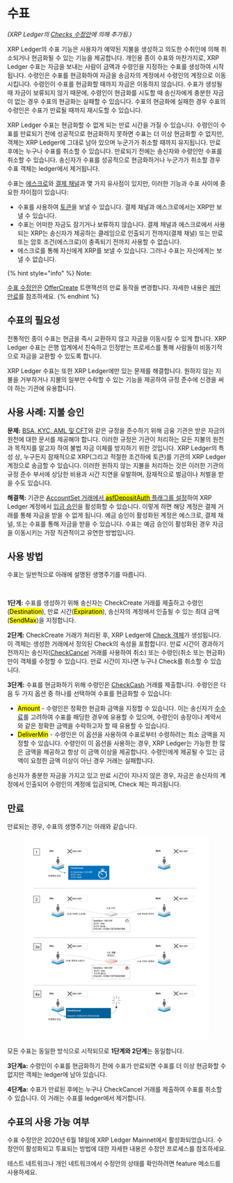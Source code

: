 # 수표

_(XRP Ledger의_ [_Checks 수정안_](../xrp-ledger/amendments/undefined.md#checks)_에 의해 추가됨.)_

XRP Ledger의 수표 기능은 사용자가 예약된 지불을 생성하고 의도한 수취인에 의해 취소되거나 현금화될 수 있는 기능을 제공합니다. 개인용 종이 수표와 마찬가지로, XRP Ledger 수표는 자금을 보내는 사람이 금액과 수령인을 지정하는 수표를 생성하여 시작됩니다. 수령인은 수표를 현금화하여 자금을 송금자의 계정에서 수령인의 계정으로 이동시킵니다. 수령인이 수표를 현금화할 때까지 자금은 이동하지 않습니다. 수표가 생성될 때 자금이 보류되지 않기 때문에, 수령인이 현금화를 시도할 때 송신자에게 충분한 자금이 없는 경우 수표의 현금화는 실패할 수 있습니다. 수표의 현금화에 실패한 경우 수표의 수령인은 수표가 만료될 때까지 재시도할 수 있습니다.

XRP Ledger 수표는 현금화할 수 없게 되는 만료 시간을 가질 수 있습니다. 수령인이 수표를 만료되기 전에 성공적으로 현금화하지 못하면 수표는 더 이상 현금화할 수 없지만, 객체는 XRP Ledger에 그대로 남아 있으며 누군가가 취소할 때까지 유지됩니다. 만료 후에는 누구나 수표를 취소할 수 있습니다. 만료되기 전에는 송신자와 수령인만 수표를 취소할 수 있습니다. 송신자가 수표를 성공적으로 현금화하거나 누군가가 취소할 경우 수표 객체는 ledger에서 제거됩니다.

수표는 [에스크로](undefined-2.md)와 [결제 채널](undefined-4.md)과 몇 가지 유사점이 있지만, 이러한 기능과 수표 사이에 중요한 차이점이 있습니다:

* 수표를 사용하여 [토큰](../tokens/)을 보낼 수 있습니다. 결제 채널과 에스크로에서는 XRP만 보낼 수 있습니다.
* 수표는 어떠한 자금도 잠기거나 보류하지 않습니다. 결제 채널과 에스크로에서 사용되는 XRP는 송신자가 제공하는 클레임으로 인출되기 전까지(결제 채널) 또는 만료 또는 암호 조건(에스크로)이 충족되기 전까지 사용할 수 없습니다.
* 에스크로를 통해 자신에게 XRP를 보낼 수 있습니다. 그러나 수표는 자신에게는 보낼 수 없습니다.

{% hint style="info" %}
Note:&#x20;

[수표 수정안](../xrp-ledger/amendments/undefined.md)은 [OfferCreate](../../references/xrp-ledger/undefined-1/undefined-1/offercreate.md) 트랜잭션의 만료 동작을 변경합니다. 자세한 내용은 [제안 만료](../tokens/decentralized-exchange/undefined.md#undefined-6)를 참조하세요.
{% endhint %}

## 수표의 필요성

전통적인 종이 수표는 현금을 즉시 교환하지 않고 자금을 이동시킬 수 있게 합니다. XRP Ledger 수표는 은행 업계에서 친숙하고 인정받는 프로세스를 통해 사람들이 비동기적으로 자금을 교환할 수 있도록 합니다.

XRP Ledger 수표는 또한 XRP Ledger에만 있는 문제를 해결합니다. 원하지 않는 지불을 거부하거나 지불의 일부만 수락할 수 있는 기능을 제공하여 규정 준수에 신경을 써야 하는 기관에 유용합니다.

## 사용 사례: 지불 승인

**문제:** [BSA, KYC, AML 및 CFT](../../tutorials/xrp-ledger/undefined.md)와 같은 규정을 준수하기 위해 금융 기관은 받은 자금의 원천에 대한 문서를 제공해야 합니다. 이러한 규정은 기관이 처리하는 모든 지불의 원천과 목적지를 알고자 하여 불법 자금 이체를 방지하기 위한 것입니다. XRP Ledger의 특성 상, 누구든지 잠재적으로 XRP(그리고 적절한 조건하에 토큰)를 기관의 XRP Ledger 계정으로 송금할 수 있습니다. 이러한 원하지 않는 지불을 처리하는 것은 이러한 기관의 규정 준수 부서에 상당한 비용과 시간 지연을 유발하며, 잠재적으로 벌금이나 처벌을 받을 수도 있습니다.

**해결책:** 기관은 [AccountSet 거래에서 <mark style="background-color:yellow;">asfDepositAuth</mark> 플래그를 설정](../../references/xrp-ledger/undefined-1/undefined-1/accountset.md)하여 XRP Ledger 계정에서 [입금 승인](../undefined-2/undefined-3.md)을 활성화할 수 있습니다. 이렇게 하면 해당 계정은 결제 거래를 통해 자금을 받을 수 없게 됩니다. 예금 승인이 활성화된 계정은 에스크로, 결제 채널, 또는 수표를 통해 자금을 받을 수 있습니다. 수표는 예금 승인이 활성화된 경우 자금을 이동시키는 가장 직관적이고 유연한 방법입니다.

## 사용 방법

수표는 일반적으로 아래에 설명된 생명주기를 따릅니다.

<figure><img src="https://xrpl.org/img/checks-happy-path.png" alt=""><figcaption></figcaption></figure>

**1단계:** 수표를 생성하기 위해 송신자는 CheckCreate 거래를 제출하고 수령인(<mark style="background-color:yellow;">Destination</mark>), 만료 시간(<mark style="background-color:yellow;">Expiration</mark>), 송신자의 계정에서 인출될 수 있는 최대 금액(<mark style="background-color:yellow;">SendMax</mark>)을 지정합니다.

**2단계:** CheckCreate 거래가 처리된 후, XRP Ledger에 [Check 객체](../../references/xrp-ledger/ledger/ledger-1/check.md)가 생성됩니다. 이 객체는 생성한 거래에서 정의된 Check의 속성을 포함합니다. 만료 시간이 경과하기 전까지는 송신자([CheckCancel](../../references/xrp-ledger/undefined-1/undefined-1/checkcancel.md) 거래를 사용하여 취소) 또는 수령인(취소 또는 현금화)만이 객체를 수정할 수 있습니다. 만료 시간이 지나면 누구나 Check를 취소할 수 있습니다.

**3단계:** 수표를 현금화하기 위해 수령인은 [CheckCash](../../references/xrp-ledger/undefined-1/undefined-1/checkcash.md) 거래를 제출합니다. 수령인은 다음 두 가지 옵션 중 하나를 선택하여 수표를 현금화할 수 있습니다:

* <mark style="background-color:yellow;">Amount</mark> - 수령인은 정확한 현금화 금액을 지정할 수 있습니다. 이는 송신자가 [수수료](../transactions/fees.md)를 고려하여 수표를 패딩한 경우에 유용할 수 있으며, 수령인이 송장이나 계약서와 같은 정확한 금액을 수락하고자 할 때 유용할 수 있습니다.
* <mark style="background-color:yellow;">DeliverMin</mark> - 수령인은 이 옵션을 사용하여 수표로부터 수령하려는 최소 금액을 지정할 수 있습니다. 수령인이 이 옵션을 사용하는 경우, XRP Ledger는 가능한 한 많은 금액을 제공하고 항상 이 금액 이상을 제공합니다. 수령인에게 제공될 수 있는 금액이 요청한 금액 이상이 아닌 경우 거래는 실패합니다.

송신자가 충분한 자금을 가지고 있고 만료 시간이 지나지 않은 경우, 자금은 송신자의 계정에서 인출되어 수령인의 계정에 입금되며, Check 체는 파괴됩니다.

## 만료

만료되는 경우, 수표의 생명주기는 아래와 같습니다.

<figure><img src="../../.gitbook/assets/Checks_1.png" alt=""><figcaption></figcaption></figure>

모든 수표는 동일한 방식으로 시작되므로 **1단계와 2단계**는 동일합니다.

**3단계a:** 수령인이 수표를 현금화하기 전에 수표가 만료되면 수표를 더 이상 현금화할 수 없지만 객체는 ledger에 남아 있습니다.

**4단계a:** 수표가 만료된 후에는 누구나 CheckCancel 거래를 제출하여 수표를 취소할 수 있습니다. 이 거래는 수표를 ledger에서 제거합니다.

## 수표의 사용 가능 여부

수표 수정안은 2020년 6월 18일에 XRP Ledger Mainnet에서 활성화되었습니다. 수정안이 활성화되고 투표되는 방법에 대한 자세한 내용은 수정안 프로세스를 참조하세요.

테스트 네트워크나 개인 네트워크에서 수정안의 상태를 확인하려면 feature 메소드를 사용하세요.

&#x20;

